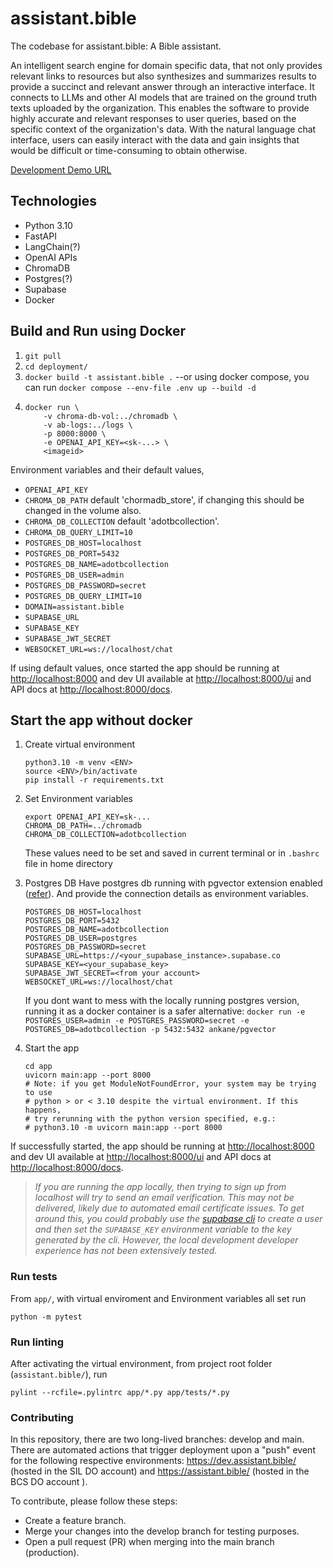 # assistant.bible
The codebase for assistant.bible: A Bible assistant.

An intelligent search engine for domain specific data, that not only provides relevant links to resources but also synthesizes and summarizes results to provide a succinct and relevant answer through an interactive interface. It connects to LLMs and other AI models that are trained on the ground truth texts uploaded by the organization. This enables the software to provide highly accurate and relevant responses to user queries, based on the specific context of the organization's data. With the natural language chat interface, users can easily interact with the data and gain insights that would be difficult or time-consuming to obtain otherwise.

[Development Demo URL](#)

## Technologies
* Python 3.10
* FastAPI
* LangChain(?)
* OpenAI APIs
* ChromaDB
* Postgres(?)
* Supabase
* Docker


## Build and Run using Docker

1. `git pull`
2. `cd deployment/`
1. `docker build -t assistant.bible .` --or using docker compose, you can run `docker compose --env-file .env up --build -d`
1. 
	```
	docker run \
		-v chroma-db-vol:../chromadb \
		-v ab-logs:../logs \
		-p 8000:8000 \
		-e OPENAI_API_KEY=<sk-...> \
		<imageid>
	```

Environment variables and their default values, 
* `OPENAI_API_KEY`
* `CHROMA_DB_PATH` default 'chormadb_store', if changing this should be changed in the volume also.
* `CHROMA_DB_COLLECTION` default 'adotbcollection'.
* `CHROMA_DB_QUERY_LIMIT=10`
* `POSTGRES_DB_HOST=localhost`
* `POSTGRES_DB_PORT=5432`
* `POSTGRES_DB_NAME=adotbcollection`
* `POSTGRES_DB_USER=admin`
* `POSTGRES_DB_PASSWORD=secret`
* `POSTGRES_DB_QUERY_LIMIT=10`
* `DOMAIN=assistant.bible`
* `SUPABASE_URL`
* `SUPABASE_KEY`
* `SUPABASE_JWT_SECRET`
* `WEBSOCKET_URL=ws://localhost/chat`


If using default values, once started the app should be running at [http://localhost:8000](http://localhost:8000) and dev UI available at [http://localhost:8000/ui](http://localhost:8000/ui) and API docs at [http://localhost:8000/docs](http://localhost:8000/docs).

## Start the app without docker

1. Create virtual environment
	```
	python3.10 -m venv <ENV>
	source <ENV>/bin/activate
	pip install -r requirements.txt
	```
1. Set Environment variables
	```
	export OPENAI_API_KEY=sk-...
	CHROMA_DB_PATH=../chromadb
	CHROMA_DB_COLLECTION=adotbcollection
	```
	These values need to be set and saved in current terminal or in `.bashrc` file in home directory
1. Postgres DB
	Have postgres db running with pgvector extension enabled ([refer](https://github.com/pgvector/pgvector)). And provide the connection details as environment variables.
	```
	POSTGRES_DB_HOST=localhost
	POSTGRES_DB_PORT=5432
	POSTGRES_DB_NAME=adotbcollection
	POSTGRES_DB_USER=postgres
	POSTGRES_DB_PASSWORD=secret
	SUPABASE_URL=https://<your_supabase_instance>.supabase.co
	SUPABASE_KEY=<your_supabase_key>
	SUPABASE_JWT_SECRET=<from your account>
	WEBSOCKET_URL=ws://localhost/chat
	```
	If you dont want to mess with the locally running postgres version, running it as a docker container is a safer alternative: 
	`docker run -e POSTGRES_USER=admin -e POSTGRES_PASSWORD=secret -e POSTGRES_DB=adotbcollection -p 5432:5432 ankane/pgvector`

1. Start the app
	```
	cd app
	uvicorn main:app --port 8000 
	# Note: if you get ModuleNotFoundError, your system may be trying to use 
	# python > or < 3.10 despite the virtual environment. If this happens,
	# try rerunning with the python version specified, e.g.: 
	# python3.10 -m uvicorn main:app --port 8000 
	```
If successfully started, the app should be running at [http://localhost:8000](http://localhost:8000) and dev UI available at [http://localhost:8000/ui](http://localhost:8000/ui) and API docs at [http://localhost:8000/docs](http://localhost:8000/docs).

>_If you are running the app locally, then trying to sign up from localhost will try to send an email verification. This may not be delivered, likely due to automated email certificate issues. To get around this, you could probably use the [supabase cli](https://supabase.io/docs/guides/cli) to create a user and then set the `SUPABASE_KEY` environment variable to the key generated by the cli. However, the local development developer experience has not been extensively tested._

### Run tests

From `app/`, with virtual enviroment and Environment variables all set run

```
python -m pytest
```

### Run linting

After activating the virtual environment, from project root folder (`assistant.bible/`), run 

```
pylint --rcfile=.pylintrc app/*.py app/tests/*.py
```


### Contributing

In this repository, there are two long-lived branches: develop and main. There are automated actions that trigger deployment upon a "push" event for the following respective environments: https://dev.assistant.bible/ (hosted in the SIL DO account) and https://assistant.bible/ (hosted in the BCS DO account ).

To contribute, please follow these steps:

- Create a feature branch.
- Merge your changes into the develop branch for testing purposes.
- Open a pull request (PR) when merging into the main branch (production).
